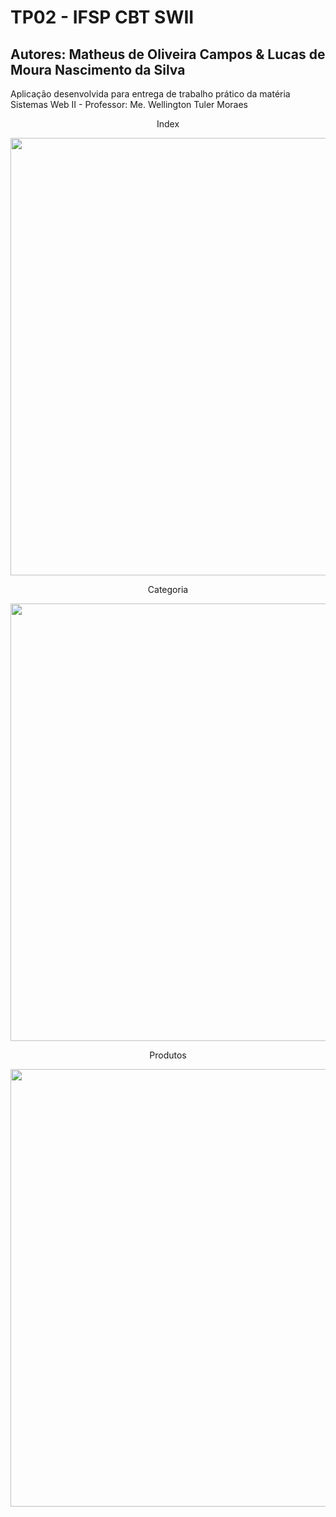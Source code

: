 # TP02 - IFSP CBT SWII
## Autores: Matheus de Oliveira Campos & Lucas de Moura Nascimento da Silva
Aplicação desenvolvida para entrega de trabalho prático da matéria Sistemas Web II - Professor: Me. Wellington Tuler Moraes




<p align="center" font-family="Fira-Code" font-size="20"> Index </p>
<div align="center">
<img src="https://user-images.githubusercontent.com/77819132/138192942-1548f2f5-efbc-4074-a758-50c7c964de76.png" width="700px" />
</div>

<p align="center" font-family="Fira-Code" font-size="20"> Categoria </p>
<div align="center">
<img src="https://user-images.githubusercontent.com/77819132/138193108-f324b8d4-1d9c-481c-be4c-60d323c753bc.png" width="700px" />
</div>


<p align="center" font-family="Fira-Code" font-size="20"> Produtos </p>
<div align="center">
<img src="https://user-images.githubusercontent.com/77819132/138193122-be387d15-5f1a-4274-bb6a-692f5c32365d.png" width="700px" />
</div>

